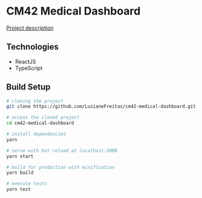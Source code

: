 # CM42 Medical Dashboard

[Project description](https://gist.github.com/talyssonoc/4b55d989ca0dee5b842dd01fbd5e3698)
## Technologies

- ReactJS
- TypeScript

## Build Setup

``` bash
# cloning the project
git clone https://github.com/LuzianeFreitas/cm42-medical-dashboard.git

# access the cloned project
cd cm42-medical-dashboard

# install dependencies
yarn

# serve with hot reload at localhost:3000
yarn start

# build for production with minification
yarn build

# execute tests
yarn test
```
